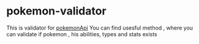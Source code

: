 # pokemon-validator

This is validator for [pokemonApi](https://pokeapi.co)
You can find usesful method , where you can validate if pokemon , his abilities, types and stats exists

